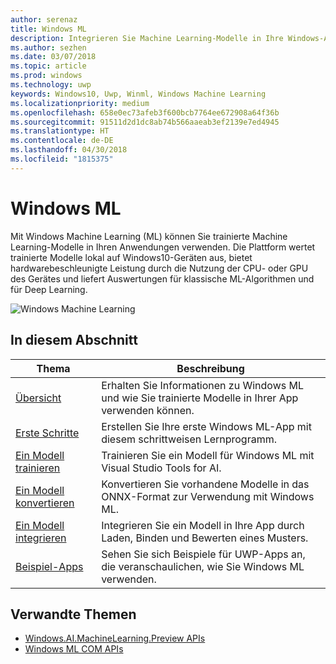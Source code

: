 ```yaml
---
author: serenaz
title: Windows ML
description: Integrieren Sie Machine Learning-Modelle in Ihre Windows-Apps mit Windows ML. Die Plattform bietet lokale, hardwarebeschleunigte Bewertung auf Windows10-Geräten.
ms.author: sezhen
ms.date: 03/07/2018
ms.topic: article
ms.prod: windows
ms.technology: uwp
keywords: Windows10, Uwp, Winml, Windows Machine Learning
ms.localizationpriority: medium
ms.openlocfilehash: 658e0ec73afeb3f600bcb7764ee672908a64f36b
ms.sourcegitcommit: 91511d2d1dc8ab74b566aaeab3ef2139e7ed4945
ms.translationtype: HT
ms.contentlocale: de-DE
ms.lasthandoff: 04/30/2018
ms.locfileid: "1815375"
---
```

# <a name="windows-ml"></a>Windows ML

Mit Windows Machine Learning (ML) können Sie trainierte Machine Learning-Modelle in Ihren Anwendungen verwenden. Die Plattform wertet trainierte Modelle lokal auf Windows10-Geräten aus, bietet hardwarebeschleunigte Leistung durch die Nutzung der CPU- oder GPU des Gerätes und liefert Auswertungen für klassische ML-Algorithmen und für Deep Learning.

![Windows Machine Learning](images/winml-graphic.png)

## <a name="in-this-section"></a>In diesem Abschnitt

| Thema | Beschreibung |
| - | - |
| [Übersicht](overview.md) | Erhalten Sie Informationen zu Windows ML und wie Sie trainierte Modelle in Ihrer App verwenden können. |
| [Erste Schritte](get-started.md) | Erstellen Sie Ihre erste Windows ML-App mit diesem schrittweisen Lernprogramm. |
| [Ein Modell trainieren](train-ai-model.md) | Trainieren Sie ein Modell für Windows ML mit Visual Studio Tools for AI. |
| [Ein Modell konvertieren](conversion-samples.md) | Konvertieren Sie vorhandene Modelle in das ONNX-Format zur Verwendung mit Windows ML. |
| [Ein Modell integrieren](integrate-model.md) | Integrieren Sie ein Modell in Ihre App durch Laden, Binden und Bewerten eines Musters. |
| [Beispiel-Apps](samples.md) | Sehen Sie sich Beispiele für UWP-Apps an, die veranschaulichen, wie Sie Windows ML verwenden. |

## <a name="related-topics"></a>Verwandte Themen

- [Windows.AI.MachineLearning.Preview APIs](/uwp/api/windows.ai.machinelearning.preview)
- [Windows ML COM APIs](https://msdn.microsoft.com/en-us/library/windows/desktop/mt845849.aspx)